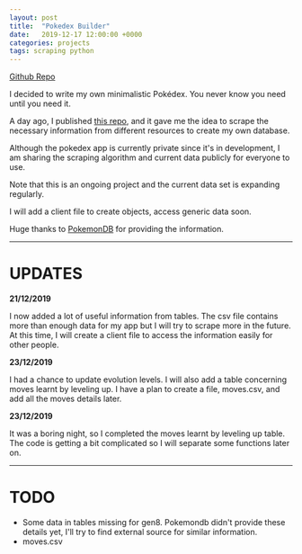 ```yaml
---
layout: post
title:  "Pokedex Builder"
date:   2019-12-17 12:00:00 +0000
categories: projects
tags: scraping python
---
```

[Github Repo](https://github.com/gokhj/Pokedex-Builder)


I decided to write my own minimalistic Pokédex. You never know you need until you need it.

A day ago, I published [this repo](https://github.com/gokhj/get_pokemon_names), and it gave me the idea to scrape the necessary information from different resources to create my own database.

Although the pokedex app is currently private since it's in development, I am sharing the scraping algorithm and current data publicly for everyone to use.

Note that this is an ongoing project and the current data set is expanding regularly.

I will add a client file to create objects, access generic data soon.

Huge thanks to [PokemonDB](https://pokemondb.net) for providing the information.

---

# UPDATES

**21/12/2019**

I now added a lot of useful information from tables. The csv file contains more than enough data for my app but I will try to scrape more in the future. At this time, I will create a client file to access the information easily for other people.

**23/12/2019**

I had a chance to update evolution levels. I will also add a table concerning moves learnt by leveling up. I have a plan to create a file, moves.csv, and add all the moves details later.

**23/12/2019**

It was a boring night, so I completed the moves learnt by leveling up table. The code is getting a bit complicated so I will separate some functions later on.

---

# TODO

- Some data in tables missing for gen8. Pokemondb didn't provide these details yet, I'll try to find external source for similar information.
- moves.csv
